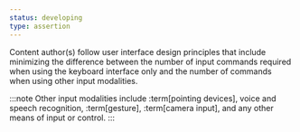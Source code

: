 ```yaml
---
status: developing
type: assertion
---
```


Content author(s) follow user interface design principles that include minimizing the difference between the number of input commands required when using the keyboard interface only and the number of commands when using other input modalities.

:::note
Other input modalities include :term[pointing devices], voice and speech recognition, :term[gesture], :term[camera input], and any other means of input or control.
:::